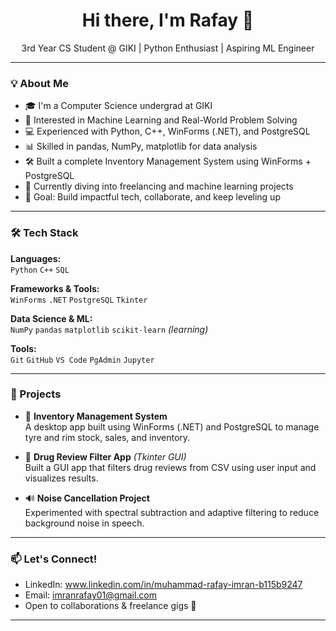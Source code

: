 <h1 align="center">Hi there, I'm Rafay 👋</h1>

<p align="center">
  3rd Year CS Student @ GIKI | Python Enthusiast | Aspiring ML Engineer
</p>

---

### 💡 About Me

- 🎓 I'm a Computer Science undergrad at GIKI  
- 🧠 Interested in Machine Learning and Real-World Problem Solving  
- 💻 Experienced with Python, C++, WinForms (.NET), and PostgreSQL  
- 📊 Skilled in pandas, NumPy, matplotlib for data analysis  
- 🛠 Built a complete Inventory Management System using WinForms + PostgreSQL  
- 🌱 Currently diving into freelancing and machine learning projects  
- 🎯 Goal: Build impactful tech, collaborate, and keep leveling up

---

### 🛠️ Tech Stack

**Languages:**  
`Python` `C++` `SQL`

**Frameworks & Tools:**  
`WinForms` `.NET` `PostgreSQL` `Tkinter`

**Data Science & ML:**  
`NumPy` `pandas` `matplotlib` `scikit-learn` *(learning)*

**Tools:**  
`Git` `GitHub` `VS Code` `PgAdmin` `Jupyter`

---

### 🚀 Projects

- 🧾 **Inventory Management System**  
  A desktop app built using WinForms (.NET) and PostgreSQL to manage tyre and rim stock, sales, and inventory.

- 💊 **Drug Review Filter App** *(Tkinter GUI)*  
  Built a GUI app that filters drug reviews from CSV using user input and visualizes results.

- 🔊 **Noise Cancellation Project**  
  Experimented with spectral subtraction and adaptive filtering to reduce background noise in speech.

---


### 📫 Let's Connect!

- LinkedIn: www.linkedin.com/in/muhammad-rafay-imran-b115b9247 
- Email: imranrafay01@gmail.com  
- Open to collaborations & freelance gigs 🚀

---

